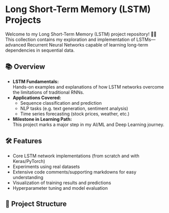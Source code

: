 # Long Short-Term Memory (LSTM) Projects

Welcome to my Long Short-Term Memory (LSTM) project repository! 🧠🔄  
This collection contains my exploration and implementation of LSTMs—advanced Recurrent Neural Networks capable of learning long-term dependencies in sequential data.

## 📚 Overview

- **LSTM Fundamentals:**  
  Hands-on examples and explanations of how LSTM networks overcome the limitations of traditional RNNs.
- **Applications Covered:**  
  - Sequence classification and prediction
  - NLP tasks (e.g. text generation, sentiment analysis)
  - Time series forecasting (stock prices, weather, etc.)
- **Milestone in Learning Path:**  
  This project marks a major step in my AI/ML and Deep Learning journey.

## 🛠️ Features

- Core LSTM network implementations (from scratch and with Keras/PyTorch)
- Experiments using real datasets
- Extensive code comments/supporting markdowns for easy understanding
- Visualization of training results and predictions
- Hyperparameter tuning and model evaluation

## 🚦 Project Structure

